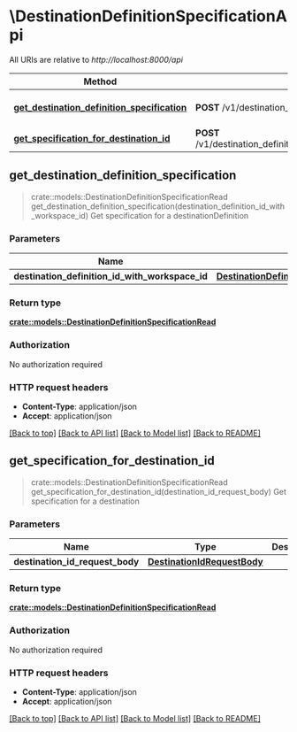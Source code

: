 # \DestinationDefinitionSpecificationApi

All URIs are relative to *http://localhost:8000/api*

Method | HTTP request | Description
------------- | ------------- | -------------
[**get_destination_definition_specification**](DestinationDefinitionSpecificationApi.md#get_destination_definition_specification) | **POST** /v1/destination_definition_specifications/get | Get specification for a destinationDefinition
[**get_specification_for_destination_id**](DestinationDefinitionSpecificationApi.md#get_specification_for_destination_id) | **POST** /v1/destination_definition_specifications/get_for_destination | Get specification for a destination



## get_destination_definition_specification

> crate::models::DestinationDefinitionSpecificationRead get_destination_definition_specification(destination_definition_id_with_workspace_id)
Get specification for a destinationDefinition

### Parameters


Name | Type | Description  | Required | Notes
------------- | ------------- | ------------- | ------------- | -------------
**destination_definition_id_with_workspace_id** | [**DestinationDefinitionIdWithWorkspaceId**](DestinationDefinitionIdWithWorkspaceId.md) |  | [required] |

### Return type

[**crate::models::DestinationDefinitionSpecificationRead**](DestinationDefinitionSpecificationRead.md)

### Authorization

No authorization required

### HTTP request headers

- **Content-Type**: application/json
- **Accept**: application/json

[[Back to top]](#) [[Back to API list]](../README.md#documentation-for-api-endpoints) [[Back to Model list]](../README.md#documentation-for-models) [[Back to README]](../README.md)


## get_specification_for_destination_id

> crate::models::DestinationDefinitionSpecificationRead get_specification_for_destination_id(destination_id_request_body)
Get specification for a destination

### Parameters


Name | Type | Description  | Required | Notes
------------- | ------------- | ------------- | ------------- | -------------
**destination_id_request_body** | [**DestinationIdRequestBody**](DestinationIdRequestBody.md) |  | [required] |

### Return type

[**crate::models::DestinationDefinitionSpecificationRead**](DestinationDefinitionSpecificationRead.md)

### Authorization

No authorization required

### HTTP request headers

- **Content-Type**: application/json
- **Accept**: application/json

[[Back to top]](#) [[Back to API list]](../README.md#documentation-for-api-endpoints) [[Back to Model list]](../README.md#documentation-for-models) [[Back to README]](../README.md)

